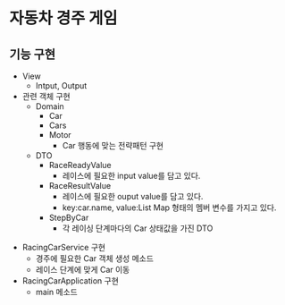 # 자동차 경주 게임
## 기능 구현
* View
    * Intput, Output 
* 관련 객체 구현
  * Domain
    * Car
    * Cars
    * Motor
        * Car 행동에 맞는 전략패턴 구현
  * DTO 
    * RaceReadyValue
        * 레이스에 필요한 input value를 담고 있다.
    * RaceResultValue
        * 레이스에 필요한 ouput value를 담고 있다.
        * key:car.name, value:List<StepByCar> Map 형태의 멤버 변수를 가지고 있다.
    * StepByCar
        * 각 레이싱 단계마다의 Car 상태값을 가진 DTO
- RacingCarService 구현
  * 경주에 필요한 Car 객체 생성 메소드
  * 레이스 단계에 맞게 Car 이동
- RacingCarApplication 구현
  * main 메소드